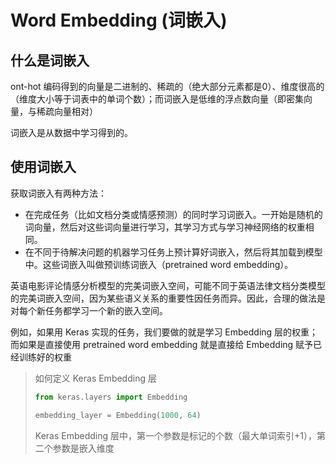 # Word Embedding (词嵌入)

## 什么是词嵌入

ont-hot 编码得到的向量是二进制的、稀疏的（绝大部分元素都是0）、维度很高的（维度大小等于词表中的单词个数）；而词嵌入是低维的浮点数向量（即密集向量，与稀疏向量相对）

词嵌入是从数据中学习得到的。

## 使用词嵌入

获取词嵌入有两种方法：

- 在完成任务（比如文档分类或情感预测）的同时学习词嵌入。一开始是随机的词向量，然后对这些词向量进行学习，其学习方式与学习神经网络的权重相同。
- 在不同于待解决问题的机器学习任务上预计算好词嵌入，然后将其加载到模型中。这些词嵌入叫做预训练词嵌入（pretrained word embedding）。

英语电影评论情感分析模型的完美词嵌入空间，可能不同于英语法律文档分类模型的完美词嵌入空间，因为某些语义关系的重要性因任务而异。因此，合理的做法是对每个新任务都学习一个新的嵌入空间。

例如，如果用 Keras 实现的任务，我们要做的就是学习 Embedding 层的权重；而如果是直接使用 pretrained word embedding 就是直接给 Embedding 赋予已经训练好的权重

> 如何定义 Keras Embedding 层
> ```python
> from keras.layers import Embedding
>
> embedding_layer = Embedding(1000, 64)
> ```
> Keras Embedding 层中，第一个参数是标记的个数（最大单词索引+1），第二个参数是嵌入维度

